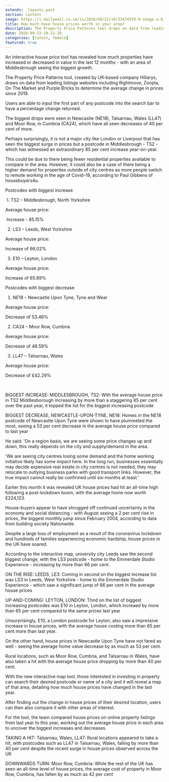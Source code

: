 ```yaml
---
extends: _layouts.post
section: content
image: https://i.dailymail.co.uk/1s/2020/09/22/10/33474370-0-image-a-8_1600765469309.jpg 
title: How much have house prices worth in your area? 
description: The Property Price Patterns tool draws on data from leading listings websites including Rightmove, Zoopla, On The Market and Purple Bricks to determine the change in prices. 
date: 2020-09-22-10-21-29 
categories: [latest, female] 
featured: true 
--- 
```

An interactive house price tool has revealed how much properties have increased or decreased in value in the last 12 months - with an area of Middlesbrough seeing the biggest growth. 

The Property Price Patterns tool, created by UK-based company Hillarys, draws on data from leading listings websites including Rightmove, Zoopla, On The Market and Purple Bricks to determine the average change in prices since 2019.  

Users are able to input the first part of any postcode into the search bar to have a percentage change returned. 

The biggest drops were seen in Newcastle (NE18), Talsarnau, Wales (LL47) and Moor Row, in Cumbria (CA24), which have all seen decreases of 40 per cent of more.  

Perhaps surprisingly, it is not a major city like London or Liverpool that has seen the biggest surge in prices but a postcode in Middlesbrough - TS2 - which has witnessed an extraordinary 85 per cent increase year-on-year. 

This could be due to there being fewer residential properties available to compare in the area. However, it could also be a case of there being a higher demand for properties outside of city centres as more people switch to remote working in the age of Covid-19, according to Paul Gibbens of housebuyers4u.

Postcodes with biggest increase

 1. TS2 – Middlesbrough, North Yorkshire

Average house price:

 Increase - 85.15%

2. LS3 – Leeds, West Yorkshire

Average house price: 



Increase of 66.02%

3. E10 – Leyton, London

Average house price:

Increase of 65.89% 

Postcodes with biggest decrease

1. NE18 – Newcastle Upon Tyne, Tyne and Wear

Average house price:

Decrease of 53.46%

2. CA24 – Moor Row, Cumbria

Average house price:

Decrease of 48.59%

3. LL47 – Talsarnau, Wales

Average house price:



Decrease of £42.29%

 

BIGGEST INCREASE: MIDDLESBROUGH, TS2: With the average house price in TS2 Middlesborough increasing by more than a staggering 85 per cent over the past year, it topped the list for the biggest increasing postcode

BIGGEST DECREASE, NEWCASTLE-UPON-TYNE, NE18: Homes in the NE18 postcode of Newcastle Upon Tyne were shown to have plummeted the most, seeing a 53 per cent decrease in the average house price compared to last year 

He said: 'On a region basis, we are seeing some price changes up and down, this really depends on the city and supply/demand in the area. 

'We are seeing city centres losing some demand and the home working initiative likely has some impact here. In the long run, businesses essentially may decide expensive real estate in city centres is not needed, they may relocate to outlying business parks with good transport links. However, the true impact cannot really be confirmed until six-months at least.' 

Earlier this month it was revealed UK house prices had hit an all-time high following a post-lockdown boom, with the average home now worth £224,123.

House-buyers appear to have shrugged off continued uncertainty in the economy and social distancing - with August seeing a 2 per cent rise in prices, the biggest monthly jump since February 2004, according to data from building society Nationwide. 

Despite a large loss of employment as a result of the coronavirus lockdown and hundreds of families experiencing economic hardship, house prices in the UK have soared. 

According to the interactive map, university city Leeds saw the second biggest change, with the LS3 postcode - home to the Emmerdale Studio Experience - increasing by more than 66 per cent. 

ON THE RISE: LEEDS, LE3: Coming in second on the biggest increase list was LS3 in Leeds, West Yorkshire - home to the Emmerdale Studio Experience - which saw a significant jump of 66 per cent in the average house prices

UP-AND-COMING: LEYTON, LONDON: Third on the list of biggest increasing postcodes was E10 in Leyton, London, which increaed by more than 65 per cent compared to the same prices last year

Unsurprisingly, E10, a London postcode for Leyton, also saw a impressive increase in house prices, with the average house costing more than 65 per cent more than last year. 

On the other hand, house prices in Newcastle Upon Tyne have not fared as well - seeing the average home value decrease by as much as 53 per cent.

Rural locations, such as Moor Row, Cumbria, and Talsarnau in Wales, have also taken a hit with the average house price dropping by more than 40 per cent.  

With the new interactive map tool, those interested in investing in property can search their desired postcode or name of a city and it will reveal a map of that area, detailing how much house prices have changed in the last year. 

After finding out the change in house prices of their desired location, users can then also compare it with other areas of interest. 

For the tool, the team compared house prices on online property listings from last year to this year, working out the average house price in each area to uncover the biggest increases and decreases. 

TAKING A HIT: Talsarnau, Wales, LL47: Rural locations appeared to take a hit, with postcodes such as LL47 in Talsarnau, Wales, falling by more than 40 per cent despite the recent surge in house prices observed across the UK 

DOWNWARDS TURN: Moor Row, Cumbria: While the rest of the UK has seen an all-time level of house prices, the average cost of property in Moor Row, Cumbria, has fallen by as much as 42 per cent

